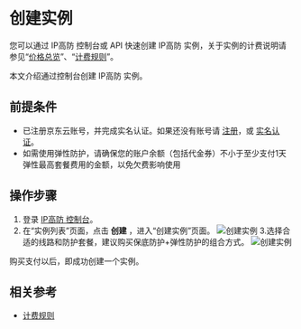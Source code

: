 # 创建实例

您可以通过 IP高防 控制台或 API 快速创建 IP高防 实例，关于实例的计费说明请参见“[价格总览](../Pricing/Price-Overview.md)”、“[计费规则](../Pricing/Billing-Rules.md)”。

本文介绍通过控制台创建 IP高防 实例。

## 前提条件
- 已注册京东云账号，并完成实名认证。如果还没有账号请 [注册](https://accounts.jdcloud.com/p/regPage?source=jdcloud%26ReturnUrl=%2f%2fuc.jdcloud.com%2fpassport%2fcomplete%3freturnUrl%3dhttp%3A%2F%2Fuc.jdcloud.com%2Fredirect%2FloginRouter%3FreturnUrl%3Dhttps%253A%252F%252Fwww.jdcloud.com%252Fhelp%252Fdetail%252F734%252FisCatalog%252F1)，或 [实名认证](https://uc.jdcloud.com/account/certify)。
- 如需使用弹性防护，请确保您的账户余额（包括代金券）不小于至少支付1天弹性最高套餐费用的金额，以免欠费影响使用

## 操作步骤
1. 登录 [IP高防 控制台](https://ip-anti-console.jdcloud.com/instancelist)。
2. 在“实例列表”页面，点击 **创建** ，进入“创建实例”页面。
![创建实例](https://github.com/jdcloudcom/cn/blob/edit/image/Advanced%20Anti-DDoS/instance01.png)
3.选择合适的线路和防护套餐，建议购买保底防护+弹性防护的组合方式。
![创建实例](https://github.com/jdcloudcom/cn/blob/edit/image/Advanced%20Anti-DDoS/instance02.png)

购买支付以后，即成功创建一个实例。

## 相关参考
- [计费规则](../Pricing/Billing-Rules.md)
